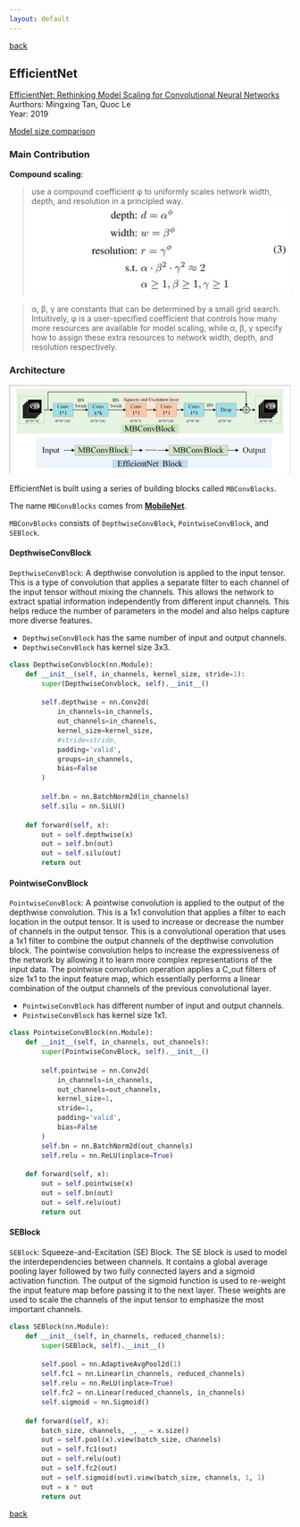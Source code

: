 ```yaml
---
layout: default
---
```


[back](../index.md)

## EfficientNet

[EfficientNet: Rethinking Model Scaling for Convolutional Neural Networks](http://proceedings.mlr.press/v97/tan19a.html)<br>
Aurthors: Mingxing Tan, Quoc Le <br>
Year: 2019 <br>

[Model size comparison](./efficientnet_model.md)

### Main Contribution

**Compound scaling**: 

> use a compound coefficient φ to uniformly scales network width, depth, and resolution in a principled way.<br>
![compoundscaling](../pics/compoundscaling.JPG)<br>

> α, β, γ are constants that can be determined by a small grid search. Intuitively, φ is a user-specified coefficient that controls how many more resources are available for model scaling, while α, β, γ specify how to assign these extra resources to network width, depth, and resolution respectively. 

### Architecture
![efficientnet](../pics/The-architecture-of-EfficientNet-Block.png)<br>

EfficientNet is built using a series of building blocks called `MBConvBlocks`.

The name `MBConvBlocks` comes from [**MobileNet**](./mobilenet.md).

`MBConvBlocks` consists of `DepthwiseConvBlock`, `PointwiseConvBlock`, and `SEBlock`.

#### DepthwiseConvBlock

`DepthwiseConvBlock`: A depthwise convolution is applied to the input tensor. This is a type of convolution that applies a separate filter to each channel of the input tensor without mixing the channels. This allows the network to extract spatial information independently from different input channels. This helps reduce the number of parameters in the model and also helps capture more diverse features.

*   `DepthwiseConvBlock` has the same number of input and output channels.
*   `DepthwiseConvBlock` has kernel size 3x3.

```python
class DepthwiseConvblock(nn.Module):
    def __init__(self, in_channels, kernel_size, stride=1):
        super(DepthwiseConvblock, self).__init__()

        self.depthwise = nn.Conv2d(
            in_channels=in_channels, 
            out_channels=in_channels, 
            kernel_size=kernel_size, 
            #stride=stride, 
            padding='valid', 
            groups=in_channels, 
            bias=False
        )

        self.bn = nn.BatchNorm2d(in_channels)
        self.silu = nn.SiLU()

    def forward(self, x):
        out = self.depthwise(x)
        out = self.bn(out)
        out = self.silu(out)
        return out
```

#### PointwiseConvBlock

`PointwiseConvBlock`: A pointwise convolution is applied to the output of the depthwise convolution. This is a 1x1 convolution that applies a filter to each location in the output tensor. It is used to increase or decrease the number of channels in the output tensor. This is a convolutional operation that uses a 1x1 filter to combine the output channels of the depthwise convolution block. The pointwise convolution helps to increase the expressiveness of the network by allowing it to learn more complex representations of the input data. The pointwise convolution operation applies a C_out filters of size 1x1 to the input feature map, which essentially performs a linear combination of the output channels of the previous convolutional layer.

*   `PointwiseConvBlock` has different number of input and output channels.
*   `PointwiseConvBlock` has kernel size 1x1.

```py
class PointwiseConvBlock(nn.Module):
    def __init__(self, in_channels, out_channels):
        super(PointwiseConvBlock, self).__init__()

        self.pointwise = nn.Conv2d(
            in_channels=in_channels,
            out_channels=out_channels,
            kernel_size=1,
            stride=1,
            padding='valid',
            bias=False
        )
        self.bn = nn.BatchNorm2d(out_channels)
        self.relu = nn.ReLU(inplace=True)

    def forward(self, x):
        out = self.pointwise(x)
        out = self.bn(out)
        out = self.relu(out)
        return out
```

#### SEBlock

`SEBlock`: Squeeze-and-Excitation (SE) Block. The SE block is used to model the interdependencies between channels. It contains a global average pooling layer followed by two fully connected layers and a sigmoid activation function. The output of the sigmoid function is used to re-weight the input feature map before passing it to the next layer. These weights are used to scale the channels of the input tensor to emphasize the most important channels.

```py
class SEBlock(nn.Module):
    def __init__(self, in_channels, reduced_channels):
        super(SEBlock, self).__init__()

        self.pool = nn.AdaptiveAvgPool2d(1)
        self.fc1 = nn.Linear(in_channels, reduced_channels)
        self.relu = nn.ReLU(inplace=True)
        self.fc2 = nn.Linear(reduced_channels, in_channels)
        self.sigmoid = nn.Sigmoid()

    def forward(self, x):
        batch_size, channels, _, _ = x.size()
        out = self.pool(x).view(batch_size, channels)
        out = self.fc1(out)
        out = self.relu(out)
        out = self.fc2(out)
        out = self.sigmoid(out).view(batch_size, channels, 1, 1)
        out = x * out
        return out
```

[back](../index.md)


